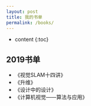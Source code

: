 ```yaml
---
layout: post
title: 我的书单
permalink: /books/
---
```


* content
{:toc}


2019书单
-----------------------------------------------------------------

+ 《视觉SLAM十四讲》
+ 《升维》
+ 《设计中的设计》
+ 《计算机视觉——算法与应用》
